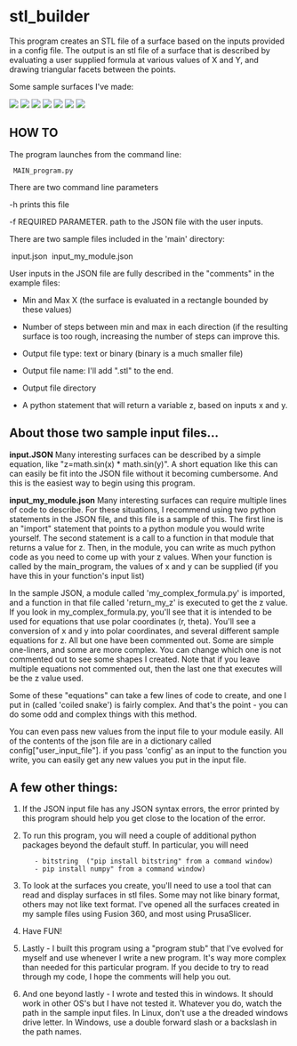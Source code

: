 # stl_builder

This program creates an STL file of a surface based on the inputs provided in a config file. The output is an stl file of a surface that is described by evaluating a user supplied formula at various values of X and Y, and drawing triangular facets between the points.

Some sample surfaces I've made:

![](https://github.com/mikeabuilder/stl_maker/blob/master/Pictures/half-donut.jpg) ![](https://github.com/mikeabuilder/stl_maker/blob/master/Pictures/egg%20crate.jpg) ![](https://github.com/mikeabuilder/stl_maker/blob/master/Pictures/radiating%20waves.jpg) ![](https://github.com/mikeabuilder/stl_maker/blob/master/Pictures/damped%20radiating%20waves.jpg) ![](https://github.com/mikeabuilder/stl_maker/blob/master/Pictures/2%20damped%20superposition.jpg) ![](https://github.com/mikeabuilder/stl_maker/blob/master/Pictures/2%20damped%20interference.jpg) ![](https://github.com/mikeabuilder/stl_maker/blob/master/Pictures/coiled%20snake.jpg)





## HOW TO

The program launches from the command line:

     MAIN_program.py

There are two  command line parameters

-h    prints this file

-f <inputfile>   REQUIRED PARAMETER. path to  the JSON file with the user  inputs.



 There are two sample files included in the 'main' directory:

​                 input.json 
​                 input_my_module.json

User inputs  in the JSON file are fully described in the "comments" in the example files:
  - Min and Max X (the surface is evaluated in a rectangle bounded by these values)

  - Number of steps between min and max in each direction (if the resulting surface is too rough, increasing the number of steps can improve this.

  - Output file type: text or binary (binary is a much smaller file)

  - Output file name: I'll add ".stl" to the end.

  - Output file directory

  - A python statement that will return a variable z, based on inputs x and y.

    

## About those two sample input files...


**input.JSON**
   Many interesting surfaces can be described by a simple equation, like "z=math.sin(x) * math.sin(y)".  A short equation like this can can easily be fit into the JSON file without it becoming cumbersome. And this is the easiest way to begin using this program.

**input_my_module.json**
Many interesting surfaces can require multiple lines of code to describe. For these situations, I recommend using two python statements in the JSON file, and this file is a sample of this.  The first line is an "import"  statement that points to a python module you would write yourself.  The  second statement is a call to a function in that module that returns a value  for z. Then, in the module, you can write as much python code as you need  to  come up with your z values. When your function is called by the  main_program, the values of x and y can be supplied (if you have this in    your function's input list)

 In the sample JSON, a module called 'my_complex_formula.py' is imported,    and a function in that file called 'return_my_z' is executed to get the z    value. If you look in my_complex_formula.py, you'll see that it is intended    to be used for equations that use polar coordinates (r, theta). You'll see a    conversion of x and y into polar coordinates, and several different    sample equations for z. All but one have been commented out.  Some are    simple one-liners, and some are more complex. You can change which one is    not commented out to see some shapes I created.  Note that if you leave    multiple equations not commented out, then the last one that executes will    be the z value used. 

   Some of these "equations" can take a few lines of code to create, and one I    put in (called 'coiled snake') is fairly complex. And that's the point -    you can do some odd and complex things with this method.

   You can even pass new values from the input file to your module easily. All    of the contents of the json file are in a dictionary called    config["user_input_file"]. if you pass 'config' as an input to the function    you write, you can easily get any new values you put in the input file. 

## A few other things:

1. If the JSON input file has any JSON syntax errors, the error printed by this program should help you get close to the location of the error.
2. To run this program, you will need a couple of additional python packages beyond the default stuff. In particular, you will need

          - bitstring  ("pip install bitstring" from a command window)
          - pip install numpy" from a command window)

4. To look at the surfaces you create, you'll need to use a tool that can read and display surfaces in stl files. Some may not like binary format, others may not like text format. I've opened all the surfaces created in my sample files using Fusion 360, and most using PrusaSlicer. 
5. Have FUN!
6. Lastly - I built this program using a "program stub" that I've evolved for myself and use whenever I write a new program. It's way more complex than   needed for this particular program. If you decide to try to read through my   code, I hope the comments will help you out.  
7. And one beyond lastly - I wrote and tested this in windows. It should work in other OS's but I have not tested it. Whatever you do,  watch the path in the sample input files. In Linux, don't use a the dreaded windows drive letter. In Windows, use a double forward slash or a backslash in the path names.   